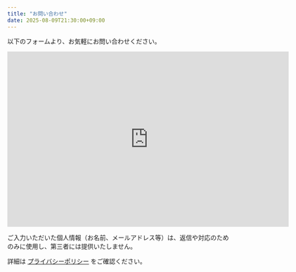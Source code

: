 ```yaml
---
title: "お問い合わせ"
date: 2025-08-09T21:30:00+09:00
---
```


以下のフォームより、お気軽にお問い合わせください。

<iframe src="https://docs.google.com/forms/d/e/1FAIpQLScE-OtglyRiYcqrDakD-OQ91uR6qdLh8cqNSiKaHonXtfUCEw/viewform?embedded=true" width="640" height="400" frameborder="0" marginheight="0" marginwidth="0">読み込んでいます…</iframe>

ご入力いただいた個人情報（お名前、メールアドレス等）は、返信や対応のためのみに使用し、第三者には提供いたしません。

詳細は [プライバシーポリシー](/privacy/) をご確認ください。
